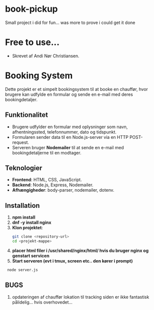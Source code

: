 # book-pickup
Small project i did for fun... was more to prove i could get it done

# Free to use...

- Skrevet af Andi Nør Christiansen.

# Booking System 

Dette projekt er et simpelt bookingsystem til at booke en chauffør, hvor brugere kan udfylde en formular og sende en e-mail med deres bookingdetaljer.

## Funktionalitet

- Brugere udfylder en formular med oplysninger som navn, afhentningssted, telefonnummer, dato og tidspunkt.
- Formularen sender data til en Node.js-server via en HTTP POST-request.
- Serveren bruger **Nodemailer** til at sende en e-mail med bookingdetaljerne til en modtager.

## Teknologier

- **Frontend**: HTML, CSS, JavaScript.
- **Backend**: Node.js, Express, Nodemailer.
- **Afhængigheder**: body-parser, nodemailer, dotenv.

## Installation

1. **npm install**
2. **dnf -y install nginx**
3. **Klon projektet**:
   ```bash
   git clone <repository-url>
   cd <projekt-mappe>
4. **placer html filer i /usr/shared/nginx/html/ hvis du bruger nginx og genstart servicen**
5. **Start serveren (evt i tmux, screen etc.. den kører i prompt)**
  ```bash
   node server.js
  ```
## BUGS

1. opdateringen af chauffør lokation til tracking siden er ikke fantastisk pålidelig... hvis overhovedet...
